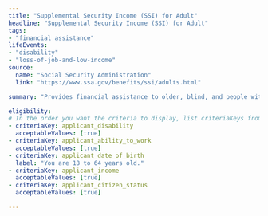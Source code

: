 ```yaml
---
title: "Supplemental Security Income (SSI) for Adult"
headline: "Supplemental Security Income (SSI) for Adult"
tags: 
- "financial assistance"
lifeEvents: 
- "disability"
- "loss-of-job-and-low-income"
source:
  name: "Social Security Administration"
  link: "https://www.ssa.gov/benefits/ssi/adults.html"

summary: "Provides financial assistance to older, blind, and people with disabilities to help meet basic needs for food, clothing, and shelter."

eligibility:
# In the order you want the criteria to display, list criteriaKeys from the csv here, each followed by a comma-separated list of which values indicate eligibility for that criteria. Wrap individual values in quotes if they have inner commas.
- criteriaKey: applicant_disability
  acceptableValues: [true]
- criteriaKey: applicant_ability_to_work
  acceptableValues: [true]
- criteriaKey: applicant_date_of_birth
  label: "You are 18 to 64 years old."
- criteriaKey: applicant_income
  acceptableValues: [true]
- criteriaKey: applicant_citizen_status
  acceptableValues: [true]

---
```

